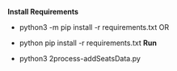 **Install Requirements**

- python3 -m pip install -r requirements.txt
OR
- python pip install -r requirements.txt
**Run**

- python3 2process-addSeatsData.py
